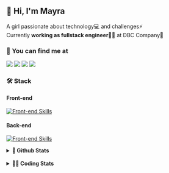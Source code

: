 ## 👋 Hi, I'm Mayra

A girl passionate about technology💻 and challenges⚡  
Currently **working as fullstack engineer**👩‍💻 at DBC Company🚀   

### 💬 You can find me at

<a href="https://mayra.dev" target="_blank" rel="noopener"><img src="https://img.shields.io/badge/-mayra.dev-005FED?style=flat&logo=Google-chrome&logoColor=white"/></a>
<a href="https://linkedin.com/in/mayraamaral" target="_blank" rel="noopener"><img src="https://img.shields.io/badge/-/mayraamaral-0077B5?style=flat&logo=Linkedin&logoColor=white"/></a>
<a href="mailto:mayra@mayra.dev" target="_blank" rel="noopener"><img src="https://img.shields.io/badge/-mayra@mayra.dev-D14836?style=flat&logo=Gmail&logoColor=white"/></a>
<a href="" target="_blank" rel="noopener"><img src="https://img.shields.io/badge/-mayraamaral-7289DA?style=flat&logo=Discord&logoColor=white"/></a>

### 🛠️ Stack
#### Front-end

[![Front-end Skills](https://skillicons.dev/icons?i=react,next,redux,styledcomponents,html,css,sass,js,ts,figma)](https://skillicons.dev)
#### Back-end

[![Front-end Skills](https://skillicons.dev/icons?i=java,spring,hibernate,aws,idea,postgres,mysql,git,linux,bash,nodejs,docker,kubernetes,jenkins)](https://skillicons.dev)


<details>
    <summary><strong>📌 Github Stats</strong></summary>
    <br />
    <div align="center">
        <table>
      <td><img height="160em" src="https://github-readme-stats.vercel.app/api?username=mayraamaral&show_icons=true&theme=algolia&hide_border=true&hide=stars&count_private=true" alt="Readme stats"></td>
      <td><img height="160em" src="https://github-readme-stats.vercel.app/api/top-langs/?username=mayraamaral&&layout=compact&&theme=algolia&hide_border=true&langs_count=6" alt="Language stats"></td>
       </table>
  </div> 
    

  <p align="center">
    <img src="https://github-readme-streak-stats.herokuapp.com?user=mayraamaral&theme=dark&hide_border=true&date_format=j%20M%5B%20Y%5D&locale=pt-br&background=050F2C&ring=0195DD&fire=23AA7D&currStreakLabel=23AA7D" alt="Streak stats">
  </p> 
</details>

<br />

<details>
  <summary><strong>👩‍💻 Coding Stats</strong></summary>
  <br />
  
  <!--START_SECTION:waka-->
![Code Time](http://img.shields.io/badge/Code%20Time-268%20hrs%2038%20mins-blue)

**🐱 My GitHub Data** 

> 📦 579.3 kB Used in GitHub's Storage 
 > 
> 🏆 183 Contributions in the Year 2024
 > 
> 🚫 Not Opted to Hire
 > 
> 📜 51 Public Repositories 
 > 
> 🔑 29 Private Repositories 
 > 
**I'm an Early 🐤** 

```text
🌞 Morning                369 commits         ███░░░░░░░░░░░░░░░░░░░░░░   10.56 % 
🌆 Daytime                1911 commits        ██████████████░░░░░░░░░░░   54.68 % 
🌃 Evening                1077 commits        ████████░░░░░░░░░░░░░░░░░   30.82 % 
🌙 Night                  138 commits         █░░░░░░░░░░░░░░░░░░░░░░░░   03.95 % 
```
📅 **I'm Most Productive on Thursday** 

```text
Monday                   626 commits         ████░░░░░░░░░░░░░░░░░░░░░   17.91 % 
Tuesday                  625 commits         ████░░░░░░░░░░░░░░░░░░░░░   17.88 % 
Wednesday                563 commits         ████░░░░░░░░░░░░░░░░░░░░░   16.11 % 
Thursday                 642 commits         █████░░░░░░░░░░░░░░░░░░░░   18.37 % 
Friday                   544 commits         ████░░░░░░░░░░░░░░░░░░░░░   15.57 % 
Saturday                 200 commits         █░░░░░░░░░░░░░░░░░░░░░░░░   05.72 % 
Sunday                   295 commits         ██░░░░░░░░░░░░░░░░░░░░░░░   08.44 % 
```


📊 **This Week I Spent My Time On** 

```text
🕑︎ Time Zone: America/Sao_Paulo

💬 Programming Languages: 
Java                     5 hrs 59 mins       ██████████░░░░░░░░░░░░░░░   38.06 % 
Docker                   5 hrs 33 mins       █████████░░░░░░░░░░░░░░░░   35.29 % 
JavaScript               58 mins             ██░░░░░░░░░░░░░░░░░░░░░░░   06.17 % 
Java Properties          49 mins             █░░░░░░░░░░░░░░░░░░░░░░░░   05.22 % 
XML                      42 mins             █░░░░░░░░░░░░░░░░░░░░░░░░   04.54 % 

🔥 Editors: 
VS Code                  12 hrs 15 mins      ███████████████████░░░░░░   77.82 % 
Intellijidea             3 hrs 29 mins       ██████░░░░░░░░░░░░░░░░░░░   22.18 % 

💻 Operating System: 
Linux                    15 hrs 45 mins      █████████████████████████   100.00 % 
```

**I Mostly Code in HTML** 

```text
HTML                     117 repos           ██████░░░░░░░░░░░░░░░░░░░   25.77 % 
Java                     116 repos           ██████░░░░░░░░░░░░░░░░░░░   25.55 % 
JavaScript               101 repos           ██████░░░░░░░░░░░░░░░░░░░   22.25 % 
Dockerfile               1 repo              ░░░░░░░░░░░░░░░░░░░░░░░░░   00.22 % 
PLSQL                    1 repo              ░░░░░░░░░░░░░░░░░░░░░░░░░   00.22 % 
```




 Last Updated on 03/03/2024 18:55:42 UTC
<!--END_SECTION:waka-->

</details>
